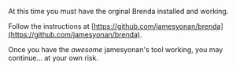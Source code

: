 At this time you must have the orginal Brenda installed and working.

Follow the instructions at [https://github.com/jamesyonan/brenda](https://github.com/jamesyonan/brenda).

Once you have the *awesome* jamesyonan's tool working, you may continue... at your own risk.
